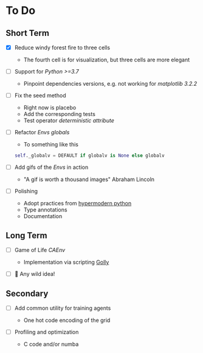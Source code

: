 # To Do

## Short Term

- [x] Reduce windy forest fire to three cells

  - The fourth cell is for visualization, but three cells are more elegant

- [ ] Support for _Python >=3.7_

  - Pinpoint dependencies versions, e.g. not working for _matplotlib  3.2.2_

- [ ] Fix the seed method

  - Right now is placebo
  - Add the corresponding tests
  - Test operator _deterministic attribute_

- [ ] Refactor _Envs globals_

  - To something like this
  ```python
  self._globalv = DEFAULT if globalv is None else globalv
  ```

- [ ] Add gifs of the _Envs_ in action

  - "A gif is worth a thousand images" Abraham Lincoln

- [ ] Polishing

  - Adopt practices from [hypermodern python](https://cjolowicz.github.io/posts/hypermodern-python-01-setup/)
  - Type annotations
  - Documentation

## Long Term

- [ ] Game of Life _CAEnv_

  - Implementation via scripting [Golly](http://golly.sourceforge.net/)

- [ ] :goggles: Any wild idea!

## Secondary

- [ ] Add common utility for training agents

  - One hot code encoding of the grid

- [ ] Profiling and optimization

  - C code and/or numba
